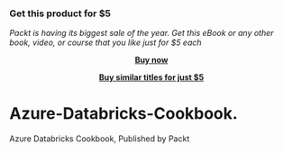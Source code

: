 
### Get this product for $5

<i>Packt is having its biggest sale of the year. Get this eBook or any other book, video, or course that you like just for $5 each</i>


<b><p align='center'>[Buy now](https://packt.link/9781789809718)</p></b>


<b><p align='center'>[Buy similar titles for just $5](https://subscription.packtpub.com/search)</p></b>


# Azure-Databricks-Cookbook.
Azure Databricks Cookbook, Published by Packt
